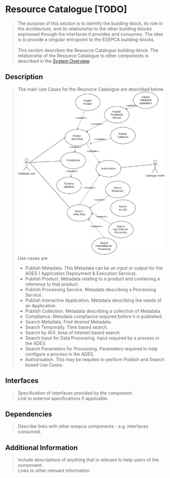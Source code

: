 # Resource Catalogue [TODO]

>The purpose of this section is to identify the building-block, its role in the architecture, and its relationship to the other building-blocks expressed through the interfaces it provides and consumes. The idea is to provide a singular entrypoint to the EOEPCA building-blocks.<br><br>
>This section describes the Resource Catalogue building-block. The relationship of the Resource Catalogue to other components is described in the <a href="../../system/overview/">System Overview</a>.


## Description

>The main Use Cases for the Resource Catalogue are described below.<br>
![EOEPCA Resource Catalogue Use Cases](../../img/resources/EOEPCA-Resource-Cat-Use-Cases.drawio.png "EOEPCA Resource Catalogue Use Cases")
>Use cases are
>* Publish Metadata.  This Metadata can be an input or output for the ADES ( Application Deployment & Execution Service).
>  * Publish Product. Metadata relating to a product and containing a reference to that product.
>  * Publish Processing Service. Metadata describing a Processing Service.
>  * Publish Interactive Application. Metadata describing the needs of an Application.
>  * Publish Collection.  Metadata describing a collection of Metadata.
>* Compliance. Metadata compliance required before it is published. 
>* Search Metadata.  Find desired Metadata.
>  * Search Temporally. Time based search. 
>  * Search by AOI. Area of Interest based search. 
>  * Search Input for Data Processing. Input required by a process in the ADES.
>  * Search Parameters for Processing. Parameters required to help configure a process in the ADES.
>* Authorisation. This may be requites to perform Publish and Search based Use Cases.


## Interfaces

> Specification of interfaces provided by the component.<br>
> Link to external specifications if applicable.

## Dependencies

> Describe links with other eoepca components - e.g. interfaces consumed.

## Additional Information

> Include descriptions of anything that is relevant to help users of the component.<br>
> Links to other relevant information.
